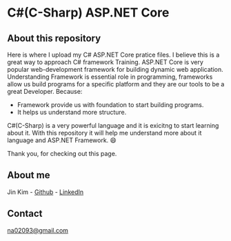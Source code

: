 # C#(C-Sharp) ASP.NET Core

## About this repository
Here is where I upload my C# ASP.NET Core pratice files.
I believe this is a great way to approach C# framework Training. ASP.NET Core is very popular web-development framework for building dynamic web application.
Understanding Framework is essential role in programming, frameworks allow us build programs for a specific platform and they are our tools to be a great Developer.
Because:
- Framework provide us with foundation to start building programs.
- It helps us understand more structure.

C#(C-Sharp) is a very powerful language and it is exicitng to start learning about it. With this repository it will help me understand more about it language and ASP.NET Framework. 😄

Thank you, for checking out this page.

## About me
Jin Kim - [Github](https://github.com/kimjin-012) - [LinkedIn](https://www.linkedin.com/in/jin-kim-code/)

## Contact
na02093@gmail.com
